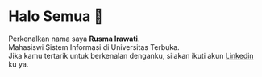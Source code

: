 # Halo Semua 👋

Perkenalkan nama saya **Rusma Irawati**.\
Mahasiswi Sistem Informasi di Universitas Terbuka.\
Jika kamu tertarik untuk berkenalan denganku, silakan ikuti akun [Linkedin](https://www.linkedin.com/mwlite/in/rusma-irawati-18160414a/) ku ya.
